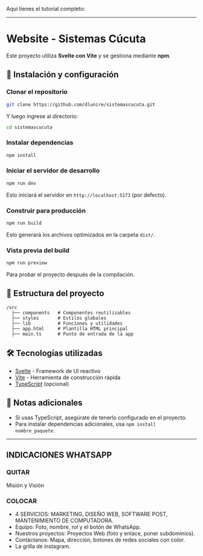 Aquí tienes el tutorial completo:  

---  

# Website - Sistemas Cúcuta  

Este proyecto utiliza **Svelte con Vite** y se gestiona mediante **npm**.  

## 🚀 Instalación y configuración  

###  Clonar el repositorio  
```bash
git clone https://github.com/dlunire/sistemascucuta.git
```

Y luego ingrese al directorio:

```bash
cd sistemascucuta
```

### Instalar dependencias  
```bash
npm install
```

### Iniciar el servidor de desarrollo  
```bash
npm run dev
```
Esto iniciará el servidor en `http://localhost:5173` (por defecto).  

### Construir para producción  
```bash
npm run build
```
Esto generará los archivos optimizados en la carpeta `dist/`.  

### Vista previa del build  
```bash
npm run preview
```
Para probar el proyecto después de la compilación.  

## 📁 Estructura del proyecto  
```
/src
  ├── components   # Componentes reutilizables
  ├── styles       # Estilos globales
  ├── lib          # Funciones y utilidades
  ├── app.html     # Plantilla HTML principal
  ├── main.ts      # Punto de entrada de la app
```

## 🛠️ Tecnologías utilizadas  
- [Svelte](https://svelte.dev/) - Framework de UI reactivo  
- [Vite](https://vitejs.dev/) - Herramienta de construcción rápida  
- [TypeScript](https://www.typescriptlang.org/) (opcional)  

## 📌 Notas adicionales  
- Si usas TypeScript, asegúrate de tenerlo configurado en el proyecto.  
- Para instalar dependencias adicionales, usa `npm install nombre_paquete`.  

---  

## INDICACIONES WHATSAPP

### QUITAR

Misión y Visión

### COLOCAR

- 4 SERVICIOS: MARKETING, DISEÑO WEB, SOFTWARE POST, MANTENIMIENTO DE COMPUTADORA.
- Equipo: Foto, nombre, rol y el botón de WhatsApp.
- Nuestros proyectos: Proyectos Web (foto y enlace, poner subdominios).
- Contáctanos: Mapa, dirección, botones de redes sociales con color.
- La grilla de instagram.
